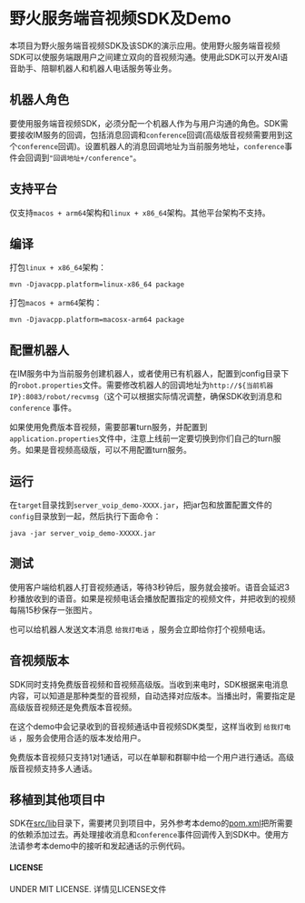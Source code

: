 # 野火服务端音视频SDK及Demo
本项目为野火服务端音视频SDK及该SDK的演示应用。使用野火服务端音视频SDK可以使服务端跟用户之间建立双向的音视频沟通。使用此SDK可以开发AI语音助手、陪聊机器人和机器人电话服务等业务。

## 机器人角色
要使用服务端音视频SDK，必须分配一个机器人作为与用户沟通的角色。SDK需要接收IM服务的回调，包括消息回调和```conference```回调(高级版音视频需要用到这个```conference```回调)。设置机器人的消息回调地址为当前服务地址，```conference```事件会回调到```"回调地址+/conference"```。

## 支持平台
仅支持```macos + arm64```架构和```linux + x86_64```架构。其他平台架构不支持。

## 编译
打包```linux + x86_64```架构：
```
mvn -Djavacpp.platform=linux-x86_64 package
```

打包```macos + arm64```架构：
```
mvn -Djavacpp.platform=macosx-arm64 package
```

## 配置机器人
在IM服务中为当前服务创建机器人，或者使用已有机器人，配置到config目录下的```robot.properties```文件。需要修改机器人的回调地址为```http://${当前机器IP}:8083/robot/recvmsg```（这个可以根据实际情况调整，确保SDK收到消息和```conference``` 事件。

如果使用免费版本音视频，需要部署turn服务，并配置到```application.properties```文件中，注意上线前一定要切换到你们自己的turn服务。如果是音视频高级版，可以不用配置turn服务。

## 运行
在```target```目录找到```server_voip_demo-XXXX.jar```，把jar包和放置配置文件的```config```目录放到一起，然后执行下面命令：
```
java -jar server_voip_demo-XXXXX.jar
```

## 测试
使用客户端给机器人打音视频通话，等待3秒钟后，服务就会接听。语音会延迟3秒播放收到的语音。如果是视频电话会播放配置指定的视频文件，并把收到的视频每隔15秒保存一张图片。

也可以给机器人发送文本消息 ```给我打电话``` ，服务会立即给你打个视频电话。

## 音视频版本
SDK同时支持免费版音视频和音视频高级版。当收到来电时，SDK根据来电消息内容，可以知道是那种类型的音视频，自动选择对应版本。当播出时，需要指定是高级版音视频还是免费版本音视频。

在这个demo中会记录收到的音视频通话中音视频SDK类型，这样当收到 ```给我打电话``` ，服务会使用合适的版本发给用户。

免费版本音视频只支持1对1通话，可以在单聊和群聊中给一个用户进行通话。高级版音视频支持多人通话。

## 移植到其他项目中
SDK在[src/lib](src/lib)目录下，需要拷贝到项目中，另外参考本demo的[pom.xml](./pom.xml)把所需要的依赖添加过去。再处理接收消息和```conference```事件回调传入到SDK中。使用方法请参考本demo中的接听和发起通话的示例代码。

#### LICENSE
UNDER MIT LICENSE. 详情见LICENSE文件
